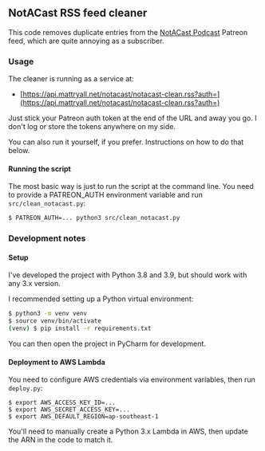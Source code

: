 ## NotACast RSS feed cleaner

This code removes duplicate entries from the 
[NotACast Podcast](https://notacastasoiaf.podbean.com) 
Patreon feed, which are quite annoying as a subscriber.

### Usage

The cleaner is running as a service at:

* [https://api.mattryall.net/notacast/notacast-clean.rss?auth=](https://api.mattryall.net/notacast/notacast-clean.rss?auth=)

Just stick your Patreon auth token at the end of the URL and away you go. 
I don't log or store the tokens anywhere on my side.

You can also run it yourself, if you prefer. Instructions on how to do that below.

#### Running the script

The most basic way is just to run the script at the command line.
You need to provide a PATREON_AUTH environment variable
and run `src/clean_notacast.py`:

```bash
$ PATREON_AUTH=... python3 src/clean_notacast.py 
```

### Development notes

#### Setup

I've developed the project with Python 3.8 and 3.9, but should work with any 3.x version.

I recommended setting up a Python virtual environment:

```bash
$ python3 -m venv venv
$ source venv/bin/activate
(venv) $ pip install -r requirements.txt
```

You can then open the project in PyCharm for development.

#### Deployment to AWS Lambda

You need to configure AWS credentials via environment variables, then run `deploy.py`:

```
$ export AWS_ACCESS_KEY_ID=...
$ export AWS_SECRET_ACCESS_KEY=...
$ export AWS_DEFAULT_REGION=ap-southeast-1
```

You'll need to manually create a Python 3.x Lambda in AWS, then update the 
ARN in the code to match it.


